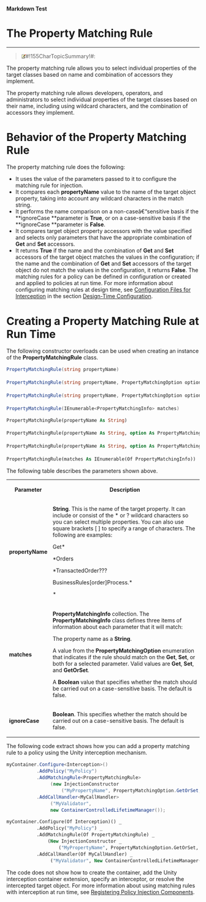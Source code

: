 ﻿---
Source File Name: 75-Interception.docx
AssetID: 07573c82-9f99-4474-8e16-d2b8b6ea62a8
Title: The Property Matching Rule
Order In ToC: 2\6\1\7
Output Filename: 2\6\1\7_The Property Matching Rule.markdown
---

#### Markdown Test ####
# The Property Matching Rule #
----------


> ![](../../../images/note.gif)#!155CharTopicSummary!#:
> 
The property matching rule allows you to select individual properties of the target classes based on name and combination of accessors they implement.

The property matching rule allows developers, operators, and administrators to select individual properties of the target classes based on their name, including using wildcard characters, and the combination of accessors they implement.  

# Behavior of the Property Matching Rule #
The property matching rule does the following:  
+ It uses the value of the parameters passed to it to configure the matching rule for injection.
+ It compares each **propertyName** value to the name of the target object property, taking into account any wildcard characters in the match string. 
+ It performs the name comparison on a non-caseâ€“sensitive basis if the **ignoreCase **parameter is **True**, or on a case-sensitive basis if the **ignoreCase **parameter is **False**. 
+ It compares target object property accessors with the value specified and selects only parameters that have the appropriate combination of **Get** and **Set** accessors.  
+ It returns **True** if the name and the combination of **Get** and **Set** accessors of the target object matches the values in the configuration; if the name and the combination of **Get** and **Set** accessors of the target object do not match the values in the configuration, it returns **False**. 
The matching rules for a policy can be defined in configuration or created and applied to policies at run time. For more information about configuring matching rules at design time, see [Configuration Files for Interception](test-markdown_af2f3726-4a3e-4e31-8f97-ebca0db3d907.html) in the section [Design-Time Configuration](test-markdown_d084d31d-6894-4cd3-ab6b-40f7a69899b2.html).  

# Creating a Property Matching Rule at Run Time #
The following constructor overloads can be used when creating an instance of the **PropertyMatchingRule** class.  

```csharp
PropertyMatchingRule(string propertyName)

PropertyMatchingRule(string propertyName, PropertyMatchingOption option)

PropertyMatchingRule(string propertyName, PropertyMatchingOption option, bool ignoreCase)

PropertyMatchingRule(IEnumerable<PropertyMatchingInfo> matches)
```


```vb
PropertyMatchingRule(propertyName As String)

PropertyMatchingRule(propertyName As String, option As PropertyMatchingOption)

PropertyMatchingRule(propertyName As String, option As PropertyMatchingOption, ignoreCase As Boolean)

PropertyMatchingRule(matches As IEnumerable(Of PropertyMatchingInfo))
```

The following table describes the parameters shown above.  
<table xmlns:xlink="http://www.w3.org/1999/xlink"><tr><th><p>Parameter</p></th><th><p>Description</p></th></tr><tr><td><p><b>propertyName</b></p></td><td><p><b>String</b>. This is the name of the target property. It can include or consist of the * or ? wildcard characters so you can select multiple properties. You can also use square brackets [ ] to specify a range of characters. The following are examples:</p><p>Get*</p><p>*Orders</p><p>*TransactedOrder???</p><p>BusinessRules[order]Process.*</p><p>*</p></td></tr><tr><td><p><b>matches</b></p></td><td><p><b>PropertyMatchingInfo </b>collection.<b> </b>The <b>PropertyMatchingInfo </b>class defines three items of information about each parameter that it will match:</p><p>The property name as a <b>String</b>. </p><p>A value from the <b>PropertyMatchingOption</b> enumeration that indicates if the rule should match on the <b>Get</b>, <b>Set</b>, or both for a selected parameter. Valid values are <b>Get</b>, <b>Set</b>, and <b>GetOrSet</b>.</p><p>A <b>Boolean</b> value that specifies whether the match should be carried out on a case-sensitive basis. The default is false.</p></td></tr><tr><td><p><b>ignoreCase</b></p></td><td><p><b>Boolean</b>. This specifies whether the match should be carried out on a case-sensitive basis. The default is false.</p></td></tr></table>
The following code extract shows how you can add a property matching rule to a policy using the Unity interception mechanism.  

```csharp
myContainer.Configure<Interception>()
           .AddPolicy("MyPolicy")
           .AddMatchingRule<PropertyMatchingRule>
                (new InjectionConstructor
                    ("MyPropertyName", PropertyMatchingOption.GetOrSet,true))
           .AddCallHandler<MyCallHandler>
                ("MyValidator", 
                new ContainerControlledLifetimeManager());
```


```vb
myContainer.Configure(Of Interception)() _
           .AddPolicy("MyPolicy") _
           .AddMatchingRule(Of PropertyMatchingRule) _
               (New InjectionConstructor _
                   ("MyPropertyName", PropertyMatchingOption.GetOrSet, True)) _
           .AddCallHandler(Of MyCallHandler) _
                ("MyValidator", New ContainerControlledLifetimeManager())
```

The code does not show how to create the container, add the Unity interception container extension, specify an interceptor, or resolve the intercepted target object. For more information about using matching rules with interception at run time, see [Registering Policy Injection Components](test-markdown_2090aa6d-38c7-4527-a211-aa4fa966e855.html).  


